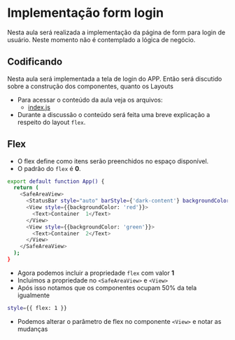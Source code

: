 # Implementação form login

Nesta aula será realizada a implementação da página de form para login de usuário. Neste momento não é contemplado a lógica de negócio.

## Codificando

Nesta aula será implementada a tela de login do APP. Então será discutido sobre a construção dos componentes, quanto os Layouts

- Para acessar o conteúdo da aula veja os arquivos:
  - [index.js](../instagram-clone/src/pages/login/index.js)
- Durante a discussão o conteúdo será feita uma breve explicação a respeito do layout `flex`.

## Flex

- O flex define como itens serão preenchidos no espaço disponível.
- O padrão do `flex` é **0**.

```bash
export default function App() {
  return (
    <SafeAreaView>
      <StatusBar style="auto" barStyle={'dark-content'} backgroundColor={'white'} />
      <View style={{backgroundColor: 'red'}}>
        <Text>Container  1</Text>
      </View>
      <View style={{backgroundColor: 'green'}}>
        <Text>Container  2</Text>
      </View>
    </SafeAreaView>
  );
}
```

- Agora podemos incluir a propriedade `flex` com valor **1**
- Incluimos a propriedade no `<SafeAreaView>` e `<View>`
- Após isso notamos que os componentes ocupam 50% da tela igualmente

```bash
style={{ flex: 1 }}
```

- Podemos alterar o parâmetro de flex no componente `<View>` e notar as mudanças
